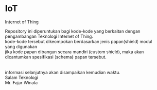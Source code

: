 # IoT
Internet of Thing

Repository ini diperuntukan bagi kode-kode yang berkaitan dengan pengambangan Teknologi Internet of Thing.<br>
kode-kode tersebut dikeompokan berdasarkan jenis papan(shield) modul yang digunakan<br>
jika kode papan dibangun secara mandiri (custom shield), maka akan dicantumkan spesifikasi (schema) papan tersebut.<br>
<br>
<br>
informasi selanjutnya akan disampaikan kemudian waktu.
<br>
Salam Teknologi
<br>
Mr. Fajar Winata
